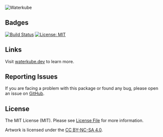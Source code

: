 ![Waterkube](https://user-images.githubusercontent.com/1419087/188511386-ec91bad5-1a41-476b-af0e-41da3b310f56.png)

## Badges

[![Build Status](https://github.com/waterkube/waterkube/workflows/tests/badge.svg)](https://github.com/waterkube/waterkube/actions)
[![License: MIT](https://img.shields.io/badge/License-MIT-brightgreen.svg)](LICENSE.md)

## Links

Visit [waterkube.dev](https://waterkube.dev) to learn more.

## Reporting Issues

If you are facing a problem with this package or found any bug, please open an issue on [GitHub](https://github.com/waterkube/waterkube/issues).

## License

The MIT License (MIT). Please see [License File](LICENSE.md) for more information.

Artwork is licensed under the [CC BY-NC-SA 4.0](https://creativecommons.org/licenses/by-nc-sa/4.0/).
